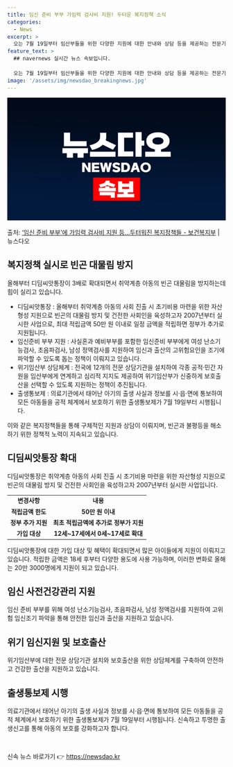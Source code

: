 ```yaml
---
title: 임신 준비 부부 가임력 검사비 지원! 두터운 복지정책 소식
categories:
  - News
excerpt: >
  오는 7월 19일부터 임산부들을 위한 다양한 지원에 대한 안내와 상담 등을 제공하는 전문기관이 전국에 12곳…
feature_text: >
  ## navernews 실시간 뉴스 속보입니다.

  오는 7월 19일부터 임산부들을 위한 다양한 지원에 대한 안내와 상담 등을 제공하는 전문기관이 전국에 12곳…
image: '/assets/img/newsdao_breakingnews.jpg'
---
```


![뉴스다오 속보](/assets/img/newsdao_breakingnews.jpg)

<p>출처: <a href="https://newsdao.kr/3521" rel="dofollow">‘임신 준비 부부’에 가임력 검사비 지원 등…두터워진 복지정책들 - 보건복지부</a> | 뉴스다오</p>

<h2 data-ke-size="size26">복지정책 실시로 빈곤 대물림 방지</h2>
<p data-ke-size="size16">올해부터 디딤씨앗통장이 3배로 확대되면서 취약계층 아동의 빈곤 대물림을 방지하는데 힘이 실리고 있습니다.</p>
<ul>
  <li>디딤씨앗통장 : 올해부터 취약계층 아동의 사회 진출 시 초기비용 마련을 위한 자산형성 지원으로 빈곤의 대물림 방지 및 건전한 사회인을 육성하고자 2007년부터 실시한 사업으로, 최대 적립금액 50만 원 이내로 일정 금액을 적립하면 정부가 추가로 지원됩니다.</li>
  <li>임신준비 부부 지원 : 사실혼과 예비부부를 포함한 임신준비 부부에게 여성 난소기능검사, 초음파검사, 남성 정액검사를 지원하여 임신과 출산의 고위험요인을 조기에 파악할 수 있도록 돕는 정책이 이뤄지고 있습니다.</li>
  <li>위기임산부 상담체계 : 전국에 12개의 전문 상담기관을 설치하여 각종 공적·민간 자원을 임산부에게 연계하고 심리적 지지도 제공하여 위기임산부가 신중하게 보호출산을 선택할 수 있도록 지원하는 정책이 추진됩니다.</li>
  <li>출생통보제 : 의료기관에서 태어난 아기의 출생 사실과 정보를 시·읍·면에 통보하여 모든 아동들을 공적 체계에서 보호하기 위한 출생통보제가 7월 19일부터 시행됩니다.</li>
</ul>
<p data-ke-size="size16">이와 같은 복지정책들을 통해 구체적인 지원과 상담이 이뤄지며, 빈곤과 불평등을 해소하기 위한 정책적 노력이 지속되고 있습니다.</p>

<h2 data-ke-size="size26">디딤씨앗통장 확대</h2>
<p data-ke-size="size16">디딤씨앗통장은 취약계층 아동의 사회 진출 시 초기비용 마련을 위한 자산형성 지원으로 빈곤의 대물림 방지 및 건전한 사회인을 육성하고자 2007년부터 실시한 사업입니다.</p>
<table>
  <tr>
    <td style="text-align: center; height: 17px;"><b>변경사항</b></td>
    <td style="text-align: center; height: 17px;"><b>내용</b></td>
  </tr>
  <tr>
    <td style="text-align: center; height: 17px;"><b>적립금액 한도</b></td>
    <td style="text-align: center; height: 17px;"><b>50만 원 이내</b></td>
  </tr>
  <tr>
    <td style="text-align: center; height: 17px;"><b>정부 추가 지원</b></td>
    <td style="text-align: center; height: 17px;"><b>최초 적립금액에 추가로 정부가 지원</b></td>
  </tr>
  <tr>
    <td style="text-align: center; height: 17px;"><b>가입 대상</b></td>
    <td style="text-align: center; height: 17px;"><b>12세~17세에서 0세~17세로 확대</b></td>
  </tr>
</table>

<p data-ke-size="size16">디딤씨앗통장에 대한 가입 대상 및 혜택이 확대되면서 많은 아이들에게 지원이 이뤄지고 있습니다. 적립한 금액은 18세 후부터 다양한 용도에 사용 가능하며, 이러한 변화로 올해는 20만 3000명에게 지원이 되고 있습니다.</p>

<h2 data-ke-size="size26">임신 사전건강관리 지원</h2>
<p data-ke-size="size16">임신 준비 부부를 위해 여성 난소기능검사, 초음파검사, 남성 정액검사를 지원하여 고위험 임신조기 파악을 통해 안전한 임신과 출산을 지원하고 있습니다.</p>

<h2 data-ke-size="size26">위기 임신지원 및 보호출산</h2>
<p data-ke-size="size16">위기임산부에 대한 전문 상담기관 설치와 보호출산을 위한 상담체계를 구축하여 안전하고 건강한 출산을 지원하고 있습니다.</p>

<h2 data-ke-size="size26">출생통보제 시행</h2>
<p data-ke-size="size16">의료기관에서 태어난 아기의 출생 사실과 정보를 시·읍·면에 통보하여 모든 아동들을 공적 체계에서 보호하기 위한 출생통보제가 7월 19일부터 시행됩니다. 신속하고 투명한 출생신고를 통해 아동의 보호를 강화하고자 합니다.</p>

<p data-ke-size="size16">&nbsp;</p> 

신속 뉴스 바로가기 👉 <a href="https://newsdao.kr" rel="dofollow">https://newsdao.kr</a>



